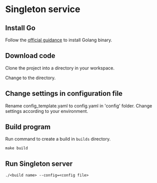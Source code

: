 # Singleton service

## Install Go

Follow the [official guidance](https://golang.org/doc/install) to install Golang binary.

## Download code

Clone the project into a directory in your workspace.

Change to the directory.

## Change settings in configuration file

Rename config_template.yaml to config.yaml in 'config' folder.
Change settings according to your environment.

## Build program

Run command to create a build in `builds` directory.

`make build`

## Run Singleton server

`./<build name> --config=<config file>`
